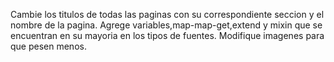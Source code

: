 Cambie los titulos de todas las paginas con su correspondiente seccion y el nombre de la pagina.
Agrege variables,map-map-get,extend y mixin que se encuentran en su mayoria en los tipos de fuentes.
Modifique imagenes para que pesen menos.
